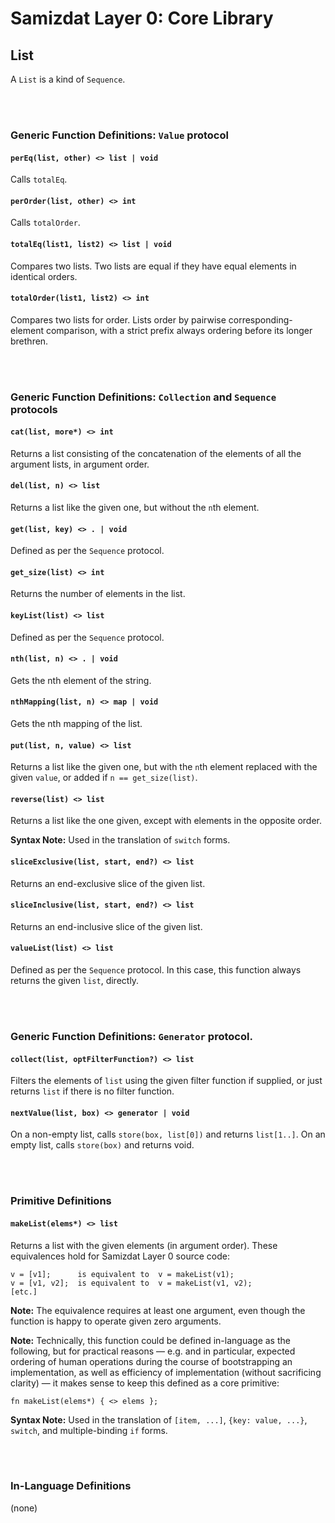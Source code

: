 Samizdat Layer 0: Core Library
==============================

List
----

A `List` is a kind of `Sequence`.

<br><br>
### Generic Function Definitions: `Value` protocol

#### `perEq(list, other) <> list | void`

Calls `totalEq`.

#### `perOrder(list, other) <> int`

Calls `totalOrder`.

#### `totalEq(list1, list2) <> list | void`

Compares two lists. Two lists are equal if they have equal elements in
identical orders.

#### `totalOrder(list1, list2) <> int`

Compares two lists for order. Lists order by pairwise corresponding-element
comparison, with a strict prefix always ordering before its longer brethren.


<br><br>
### Generic Function Definitions: `Collection` and `Sequence` protocols

#### `cat(list, more*) <> int`

Returns a list consisting of the concatenation of the elements
of all the argument lists, in argument order.

#### `del(list, n) <> list`

Returns a list like the given one, but without the `n`th element.

#### `get(list, key) <> . | void`

Defined as per the `Sequence` protocol.

#### `get_size(list) <> int`

Returns the number of elements in the list.

#### `keyList(list) <> list`

Defined as per the `Sequence` protocol.

#### `nth(list, n) <> . | void`

Gets the nth element of the string.

#### `nthMapping(list, n) <> map | void`

Gets the nth mapping of the list.

#### `put(list, n, value) <> list`

Returns a list like the given one, but with the `n`th element replaced
with the given `value`, or added if `n == get_size(list)`.

#### `reverse(list) <> list`

Returns a list like the one given, except with elements in the opposite
order.

**Syntax Note:** Used in the translation of `switch` forms.

#### `sliceExclusive(list, start, end?) <> list`

Returns an end-exclusive slice of the given list.

#### `sliceInclusive(list, start, end?) <> list`

Returns an end-inclusive slice of the given list.

#### `valueList(list) <> list`

Defined as per the `Sequence` protocol. In this case, this function always
returns the given `list`, directly.



<br><br>
### Generic Function Definitions: `Generator` protocol.

#### `collect(list, optFilterFunction?) <> list`

Filters the elements of `list` using the given filter function if supplied,
or just returns `list` if there is no filter function.

#### `nextValue(list, box) <> generator | void`

On a non-empty list, calls `store(box, list[0])` and returns
`list[1..]`. On an empty list, calls `store(box)` and returns void.


<br><br>
### Primitive Definitions

#### `makeList(elems*) <> list`

Returns a list with the given elements (in argument order).
These equivalences hold for Samizdat Layer 0 source code:

```
v = [v1];      is equivalent to  v = makeList(v1);
v = [v1, v2];  is equivalent to  v = makeList(v1, v2);
[etc.]
```

**Note:** The equivalence requires at least one argument, even though
the function is happy to operate given zero arguments.

**Note:** Technically, this function could be defined in-language as the
following, but for practical reasons &mdash; e.g. and in particular,
expected ordering of human operations during the course of
bootstrapping an implementation, as well as efficiency of
implementation (without sacrificing clarity) &mdash; it makes sense to
keep this defined as a core primitive:

```
fn makeList(elems*) { <> elems };
```

**Syntax Note:** Used in the translation of `[item, ...]`,
`{key: value, ...}`, `switch`, and multiple-binding `if` forms.


<br><br>
### In-Language Definitions

(none)
